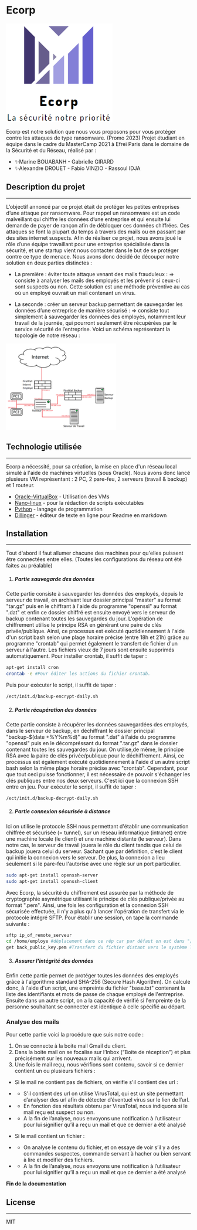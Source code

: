 # Ecorp

<img src="logo-pj-Ransomeware.png" width="290" height="270" />

Ecorp est notre solution que nous vous proposons pour vous protéger contre les attaques de type ransomware. 
(Promo 2023) Projet étudiant en équipe dans le cadre du MasterCamp 2021 à Efrei Paris dans le domaine de la Sécurité et du Réseau, réalisé par : 
- ✨Marine BOUABANH - Gabrielle GIRARD  
- ✨Alexandre DROUET - Fabio VINZIO - Rassoul IDJA 


## Description du projet
---
L’objectif annoncé par ce projet était de protéger les petites entreprises d’une attaque par ransomware. Pour rappel un ransomware est un code malveillant qui chiffre les données d’une entreprise et qui ensuite lui demande de payer de rançon afin de débloquer ces données chiffrées. Ces attaques se font la plupart du temps à travers des mails ou en passant par des sites internet suspects.
Afin de réaliser ce projet, nous avons joué le rôle d’une équipe travaillant pour une entreprise spécialisée dans la sécurité, et une startup vient nous contacter dans le but de se protéger contre ce type de menace. Nous avons donc décidé de découper notre solution en deux parties distinctes : 
-	La première : éviter toute attaque venant des mails frauduleux :
=> consiste à analyser les mails des employés et les prévenir si ceux-ci sont suspects ou non. Cette solution est une méthode préventive au cas où un employé ouvrait un mail contenant un virus. 

-	La seconde : créer un serveur backup permettant de sauvegarder les données d’une entreprise de manière sécurisé :
=> consiste tout simplement à sauvegarder les données des employés, notamment leur travail de la journée, qui pourront seulement être récupérées par le service sécurité de l’entreprise. 
Voici un schéma représentant la topologie de notre réseau :

<img src="reseau_projet_mc.png" width="300" height="237" />

## Technologie utilisée
---
Ecorp a nécessité, pour sa création, la mise en place d'un réseau local simulé à l'aide de machines virtuelles (sous Oracle). Nous avons donc lancé plusieurs VM représentant : 2 PC, 2 pare-feu, 2 serveurs (travail & backup) et 1 routeur. 

- [Oracle-VirtualBox](https://www.virtualbox.org/) - Utilisation des VMs
- [Nano-linux]() - pour la rédaction de scripts exécutables
- [Python]() - langage de programmation
- [Dillinger](https://dillinger.io/) - éditeur de texte en ligne pour Readme en markdown

## Installation
---
Tout d'abord il faut allumer chacune des machines pour qu'elles puissent être connectées entre elles. (Toutes les configurations du réseau ont été faites au préalable)

1. ##### Partie sauvegarde des données 
Cette partie consiste à sauvegarder les données des employés, depuis le serveur de travail, en archivant leur dossier principal "master" au format "tar.gz" puis en le chiffrant à l'aide du programme "openssl" au format ".dat" et enfin ce dossier chiffré est ensuite envoyé vers le serveur de backup contenant toutes les sauvegardes du jour. L'opération de chiffrement utilise le principe RSA en générant une paire de clés privée/publique. Ainsi, ce processus est exécuté quotidiennement à l'aide d'un script bash selon une plage horaire précise (entre 18h et 21h) grâce au programme "crontab" qui permet également le transfert de fichier d'un serveur à l'autre. Les fichiers vieux de 7 jours sont ensuite supprimés automatiquement.
Pour installer crontab, il suffit de taper :
```sh
apt-get install cron
crontab -e #Pour éditer les actions du fichier crontab.
```
Puis pour exécuter le script, il suffit de taper :
```sh
/ect/init.d/backup-encrypt-daily.sh 
```
2. ##### Partie récupération des données 
Cette partie consiste à récupérer les données sauvegardées des employés, dans le serveur de backup, en déchiffrant le dossier principal "backup-$(date +%Y%m%d)" au format ".dat" à l'aide du programme "openssl" puis en le décompréssant du format ".tar.gz" dans le dossier contenant toutes les sauvegardes du jour. On utilise,de même, le principe RSA avec la paire de clés privée/publique pour le déchiffrement. Ainsi, ce processus est également exécuté quotidiennement à l'aide d'un autre script bash selon la même plage horaire précise avec "crontab". Cependant, pour que tout ceci puisse fonctionner, il est nécessaire de pouvoir s'échanger les clés publiques entre nos deux serveurs. C'est ici que la connexion SSH entre en jeu.
Pour exécuter le script, il suffit de taper :
```sh
/ect/init.d/backup-decrypt-daily.sh 
```
2. ##### Partie connexion sécurisée à distance
Ici on utilise le protocole SSH nous permettant d'établir une communication chiffrée et sécurisée (= tunnel), sur un réseau informatique (intranet) entre une machine locale (le client) et une machine distante (le serveur). Dans notre cas, le serveur de travail jouera le rôle du client tandis que celui de backup jouera celui du serveur. Sachant que par définition, c'est le client qui initie la connexion vers le serveur. De plus, la connexion a lieu seulement si le pare-feu l'autorise avec une règle sur un port particulier.
```sh
sudo apt-get install openssh-server
sudo apt-get install openssh-client
```
Avec Ecorp, la sécurité du chiffrement est assurée par la méthode de cryptographie asymétrique utilisant le principe de clés publique/privée au format ".pem". 
Ainsi, une fois les configuration et la connexion SSH sécurisée effectuée, il n'y a plus qu'à lancer l'opération de transfert via le protocole intégré SFTP.
Pour établir une session, on tape la commande suivante :
```sh
sftp ip_of_remote_serveur 
cd /home/employe #déplacement dans ce rép car par défaut on est dans "/root"
get back_public_key.pem #Transfert du fichier distant vers le système local
```
3. ##### Assurer l'intégrité des données 
Enfin cette partie permet de protéger toutes les données des employés grâce à l'algorithme standard SHA-256 (Secure Hash Algorithm).
On calcule donc, à l'aide d'un script, une empreinte du fichier "base.txt" contenant la liste des identifiants et mots de passe de chaque employé de l'entreprise.
Ensuite dans un autre script, on a la capacité de vérifié si l'empreinte de la personne souhaitant se connecter est identique à celle spécifié au départ.

### Analyse des mails
Pour cette partie voici la procédure que suis notre code : 
1. On se connecte à la boite mail Gmail du client. 
2. Dans la boite mail on se focalise sur l’Inbox (“Boite de réception”) et plus précisément sur les nouveaux mails qui arrivent.  
3. Une fois le mail reçu, nous vérifions sont contenu, savoir si ce dernier contient un ou plusieurs fichiers :
- Si le mail ne contient pas de fichiers, on vérifie s'il contient des url :
- - S'il contient des url on utilise VirusTotal, qui est un site permettant d’analyser des url afin de détecter d’éventuel virus sur le lien de l’url. 
- - En fonction des résultats obtenu par VirusTotal, nous indiquons si le mail reçu est suspect ou non.
- - A la fin de l’analyse, nous envoyons une notification à l’utilisateur pour lui signifier qu’il a reçu un mail et que ce dernier a été analysé

- Si le mail contient un fichier :
- - On analyse le contenu du fichier, et on essaye de voir s’il y a des commandes suspectes, commande servant à hacher ou bien servant à lire et modifier des fichiers.
- - A la fin de l’analyse, nous envoyons une notification à l’utilisateur pour lui signifier qu’il a reçu un mail et que ce dernier a été analysé

**Fin de la documentation**

## License
---
MIT
